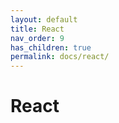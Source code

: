 ```yaml
---
layout: default
title: React
nav_order: 9
has_children: true
permalink: docs/react/
---
```


# React
